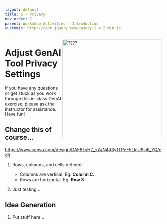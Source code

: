 ```yaml
---
layout: default
title: 5 - Privacy
nav_order: 7
parent: Workshop Activities - Introduction
customjs: http://code.jquery.com/jquery-1.4.2.min.js
---
```

<img src="images/CHANGE_ME.png" style="float:right;width:320px;height:320px;" alt="????"> 

# Adjust GenAI Tool Privacy Settings

If you have any questions or get stuck as you work through this in-class GenAI exercise, please ask the instructor for assistance.  Have fun!

## Change this of course...
https://www.canva.com/design/DAF8EoHZ_kA/N4d3y1TPeF5LklU9sj6_YQ/edit 

1. Rows, columns, and cells defined:   
   - Columns are vertical. Eg. **Column C.**
   - Rows are horizontal. Eg. **Row 3.**

2. Just testing...

## Idea Generation

1. Put stuff here...
